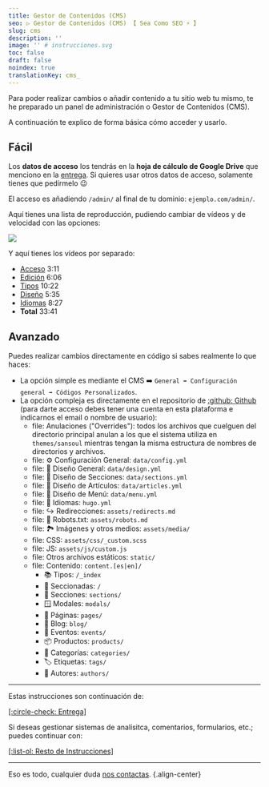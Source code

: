 ```yaml
---
title: Gestor de Contenidos (CMS)
seo: ▷ Gestor de Contenidos (CMS) 【 Sea Como SEO ⚡️ 】
slug: cms
description: ''
image: '' # instrucciones.svg
toc: false
draft: false
noindex: true
translationKey: cms_
---
```


Para poder realizar cambios o añadir contenido a tu sitio web tu mismo, te he preparado un panel de administración o Gestor de Contenidos (CMS).

A continuación te explico de forma básica cómo acceder y usarlo.

## Fácil

Los **datos de acceso** los tendrás en la **hoja de cálculo de Google Drive** que menciono en la [entrega](/entrega/). Si quieres usar otros datos de acceso, solamente tienes que pedírmelo 😉

El acceso es añadiendo `/admin/` al final de tu dominio: `ejemplo.com/admin/`.

Aquí tienes una lista de reproducción, pudiendo cambiar de vídeos y de velocidad con las opciones:

![](https://www.youtube.com/watch?v=462h9Ffa_z4&list=PLRRah6yxRk5OIHfOdeSb0fs9XsoejLWAr)

Y aquí tienes los vídeos por separado:

- [Acceso](https://youtu.be/462h9Ffa_z4?list=PLRRah6yxRk5OIHfOdeSb0fs9XsoejLWAr) 3:11
- [Edición](https://youtu.be/6ucsU_rU8u4?list=PLRRah6yxRk5OIHfOdeSb0fs9XsoejLWAr) 6:06
- [Tipos](https://youtu.be/EZXI_nqyi84?list=PLRRah6yxRk5OIHfOdeSb0fs9XsoejLWAr) 10:22
- [Diseño](https://youtu.be/okpl-Wu96-A?list=PLRRah6yxRk5OIHfOdeSb0fs9XsoejLWAr) 5:35
- [Idiomas](https://youtu.be/Va3xxFycMiM?list=PLRRah6yxRk5OIHfOdeSb0fs9XsoejLWAr) 8:27
- **Total** 33:41


## Avanzado

Puedes realizar cambios directamente en código si sabes realmente lo que haces:

- La opción simple es mediante el CMS ➡️ `General ➡️ Configuración general ➡️ Códigos Personalizados`.
- La opción compleja es directamente en el repositorio de [:github: Github](https://github.com/) (para darte acceso debes tener una cuenta en esta plataforma e indicarnos el email o nombre de usuario):
  - file: Anulaciones ("Overrides"): todos los archivos que cuelguen del directorio principal anulan a los que el sistema utiliza en `themes/sansoul` mientras tengan la misma estructura de nombres de directorios y archivos.
  - file: ⚙️ Configuración General: `data/config.yml`
  - file: 🎨 Diseño General: `data/design.yml`
  - file: 🧩 Diseño de Secciones: `data/sections.yml`
  - file: 📄 Diseño de Artículos: `data/articles.yml`
  - file: 🔗 Diseño de Menú: `data/menu.yml`
  - file: 💬 Idiomas: `hugo.yml`
  - file: ↪️ Redirecciones: `assets/redirects.md`
  - file: 🤖 Robots.txt: `assets/robots.md`
  - file: 🏞 Imágenes y otros medios: `assets/media/`
  - file: CSS: `assets/css/_custom.scss`
  - file: JS: `assets/js/custom.js`
  - file: Otros archivos estáticos: `static/`
  - file: Contenido: `content.[es|en]/`
    - 📚 Tipos: `/_index`
    - 📑 Seccionadas: `/`
    - 🧩 Secciones: `sections/`
    - 🪟 Modales: `modals/`
    - 📄 Páginas: `pages/`
    - 📰 Blog: `blog/`
    - 📅 Eventos: `events/`
    - 📦 Productos: `products/`
    - 🔖 Categorías: `categories/`
    - 🏷 Etiquetas: `tags/`
    - 👤 Autores: `authors/`
---

Estas instrucciones son continuación de:

[[:circle-check: Entrega]](/entrega/)

Si deseas gestionar sistemas de analísitca, comentarios, formularios, etc.; puedes continuar con:

[[:list-ol: Resto de Instrucciones]](/resto/)

---

Eso es todo, cualquier duda [nos contactas](/#contacto).
{.align-center}
